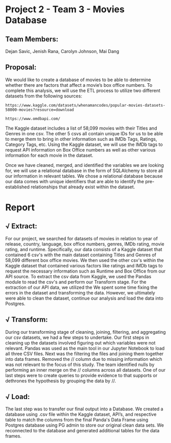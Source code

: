 # Project 2 - Team 3 - Movies Database
## Team Members: 
Dejan Savic, Jenish Rana, Carolyn Johnson, Mai Dang 

## Proposal:

We would like to create a database of movies to be able to determine whether there are factors that affect a movie’s box office numbers. To complete this analysis, we will use the ETL process to utilize two different datasets from the following sources:</br>

    https://www.kaggle.com/datasets/whenamancodes/popular-movies-datasets-58000-movies?resource=download

    https://www.omdbapi.com/

The Kaggle dataset includes a list of 58,099 movies with their Titles and Genres in one csv. The other 5 csvs all contain unique IDs for us to be able to merge them to bring in other information such as IMDb Tags, Ratings, Category Tags, etc. Using the Kaggle dataset, we will use the IMDb tags to request API information on Box Office numbers as well as other various information for each movie in the dataset.</br>

Once we have cleaned, merged, and identified the variables we are looking for, we will use a relational database in the form of SQLAlchemy to store all our information in relevant tables. We chose a relational database because our data comes with unique identifiers that are able to identify the pre-established relationships that already exist within the dataset.</br>

# Report

## √ Extract: 
   For our project, we searched for datasets of movies in relation to year of release, country, language, box office numbers, genres, IMDb rating, movie rating, and runtime. Specifically, our data consists of a Kaggle dataset that contained 6 csv's with the main dataset containing Titles and Genres of 58,099 different box office movies. We then used the other csv's within the Kaggle dataset that contained various factors like ratings and IMDb tags to request the necessary information such as Runtime and Box Office from our API source. To extract the csv data from Kaggle, we used the Pandas module to read the csv's and perform our Transform stage. For the extraction of our API data, we utilized the  We spent some time fixing the errors in the dataset and transforming the data. However, we ultimately were able to clean the dataset, continue our analysis and load the data into Postgres.</br>

## √ Transform: 
  During our transforming stage of cleaning, joining, filtering, and aggregating our csv datasets, we had a few steps to undertake. Our first steps in cleaning up the datasets involved figuring out which variables were not relevant. Pandas was used as the main tool in our Jupyter Notebook to load all three CSV files. Next was the filtering the files and joining them together into data frames. Removed the // column due to missing information which was not relevant to the focus of this study. The team identified nulls by performing an inner merge on the // columns across all datasets. One of our last steps were to create queries to provide evidence to that supports or dethrones the hypothesis by grouping the data by //.</br>
    
## √ Load: 
 The last step was to transfer our final output into a Database. We created a database using .csv file within the Kaggle dataset, API’s, and respective table to match the columns from the final Panda's Data Frame using Postgres database using PG admin to store our original clean data sets. We reconnected to the database and generated additional tables for the data frames.

 
